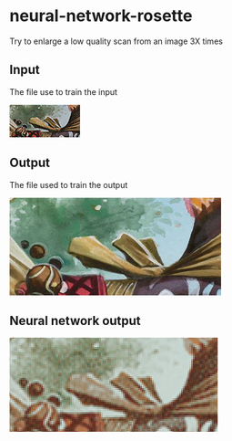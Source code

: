 # neural-network-rosette

Try to enlarge a low quality scan from an image 3X times

## Input

The file use to train the input

![Input](in.png)

## Output

The file used to train the output

![Output](out.png)

## Neural network output

![Result](result.png)
